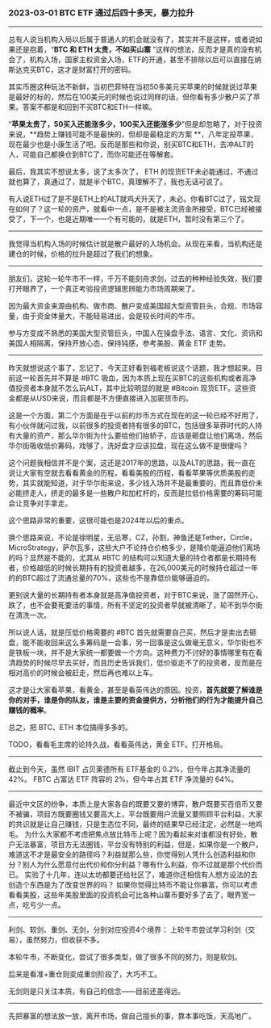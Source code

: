### 2023-03-01 BTC ETF 通过后四十多天，暴力拉升

---

总有人说当机构入局以后属于普通人的机会就没有了，其实并不是这样，或者说如果还是抱着，“**BTC 和 ETH 太贵，不如买山寨**
”这样的想法，反而才是真的没有机会了，机构入场，国家主权资金入场，ETF的开通，甚至不排除以后可以直接在纳斯达克买BTC，这才是财富打开的密码。

其实币圈这种玩法不新鲜，当初巴菲特在当初50多美元买苹果的时候就说过苹果是最好的标的，然后在100美元的时候也说过同样的话，但你看有多少散户买了苹果。答案不都是和回到不买BTC和ETH一样嘛。

“**苹果太贵了，50买入还能涨多少，100买入还能涨多少**”但是却忽略了，对于投资来说，**趋势上赚钱可能不是最快的，但却是最稳定的方案
**，八年定投苹果，现在最少也是小康生活了吧。反而是那些和你说，别买BTC和ETH，去冲ALT的人，可能自己都换仓到BTC了，而你可能还在等解套。

最后，我其实不想说太多，说了太多次了， ETH 的现货ETF未必能通过，不通过就也算了，真通过了，就是半个BTC，真理解不了，我也无话可说了。

有人说ETH过了是不是ETH上的ALT就鸡犬升天了，未必。你看BTC过了，铭文现在如何了？这一轮的资产，就看中一点，是不是被主流资金所接受，BTC已经被接受了，下一个，也是近期唯一一个有可能的，就是ETH，暂时没有第三个了。

---

我觉得当机构入场的时候估计就是散户最好的入场机会。从现在来看，当机构还是建仓的时候，价格的拉升是超过了我们的想象。

---

朋友们，这轮一轮牛市不一样，千万不能刻舟求剑，过去的种种经验失效，我们要打开眼界了，一个真正考验投资逻辑思辨能力市场周期来了。

因为最大资金来源由机构、做市商、散户变成美国超大型资管巨头，合规、市场容量，由于资金体量大，不能轻易进出，会是较长时间的牛市。

参与方变成不熟悉的美国大型资管巨头，中国人在操盘手法、语言、文化、资讯和美国人相隔离，保持开放心态，保持钝感，参考美股、黄金 ETF 走势。

---

昨天就想说这个事了，忘记了，今天正好看到福老板说这个话题，我才想起来。目前这一轮首先并不算是 #BTC 吸血，因为本质上现在买BTC的这些机构或者高净值投资者本身就不怎么玩ALT，其中比较明显的就是 #Bitcoin 现货ETF。这些资金都是从USD来说，而且都是不方便直接进入加密货币的。

这是一个方面，第二个方面是在于以前的炒币方式在现在的这一轮已经不好用了，有小伙伴就问过我，以前很多的投资者持有很多的BTC，包括很多草莽时代的人持有大量的资产，那么华尔街为什么要给他们抬轿子，应该是砸盘让他们离场，然后华尔街吸收低价筹码，戏够了，洗好盘才应该拉盘，现在这么做不是很傻吗？

这个问题我相信并不是个案，这还是2017年的思路，以及ALT的思路，我一直在说让大家有空就去看看黄金的历程，看看美股的历程，看看苹果等优质美股的走势，其实就能知道，对于华尔街来说，多少钱入场并不是最重要的，而且靠低价未必能挤走人，挤走的最多是一些散户和加杠杆的，反而是拉低价格需要的筹码可能会让竞争对手拿走。

这个思路非常的重要，这很可能也是2024年以后的重点。

换个思路来说，不论是徐明星，无忌寒，CZ，孙割，神鱼还是Tether，Circle，MicroStrategy，萨尔瓦多，这些大户不论持仓价格多少，是降价能逼迫他们离场的吗？显然是不能的，尤其从 #BTC 的结构可以知道大量的持仓者都是长期持有者，价格越低的时候长期持有的投资者越多，在26,000美元的时候持仓超过一年的的BTC超过了流通总量的70%，这些也不是靠低价能够逼迫的。

更别说大量的长期持有者本身就是高净值投资者，对于BTC来说，涨了固然开心，跌了，也不会要死要活的事情，所有不坚定的投资者早就被清晰了，轮不到华尔街在清洗一次。

所以说人话，就是压低价格需要的 #BTC 首先就需要自己买，然后才是卖出去砸盘，能不能收回来这么多筹码是一会事，另一回事是这么做毫无意义，华尔街也不是铁板一块，并不是大家统一都要做一个方向。这种费力不讨好的事情哪里有在看清趋势的时候尽早去买好，而且历史告诉我们，低价驱走不了的投资者，反而是在相对高价的时候会被赶走，然后再也难以上车。

这才是让大家看苹果，看黄金，甚至是看英伟达的原因。投资，**首先就要了解谁是你的对手，谁是你的队友，谁是主要的资金提供方，分析他们的行为才能提升自己赚钱的概率**。

总之，把 BTC、ETH 本位搞得多多的。

TODO，看看毛主席的论持久战，看看英伟达，黄金 ETF。打开格局。

---

截止到今天，虽然 IBIT 占贝莱德所有 ETF基金的 0.2%，但今年占其净流量的 42%。 FBTC 占富达 ETF 阵容的 2%，但今年占其 ETF 净流量的 64%。

---

最近中文区的纷争，本质上是大家各自的既要又要的博弈，散户既要买百倍币又要不被骗，项目方既要圈钱又要高大上，平台既要用户流量又要照顾平台利益，大家的共识就是让自己赚钱，只是生态位不同，最终的结果早已经注定，必然是一地鸡毛。
为什么大家都不考虑把焦点放比特币上呢？因为看起来对谁都没有好处，散户无法暴富，项目方无法圈钱，平台没有特别的利益，但是，如果你是一个散户，难道这不才是最安全的路径吗？利益就那么些，你觉得别人凭什么创造利益和你分？别人为什么愿意付出代价和你分利益？哪有什么利益，你不过就是那个代价而已。
实验了十几年，连以太坊都要还给社区了，难道你还相信有人想方设法的去创造个东西是为了改变世界的吗？
如果你觉得比特币不能让你暴富，你可以考虑看看美股，这些年美股里面的投资机会可比各种山寨币要好多了去了，眼界宽一点，吃亏少一点。

---

利剑、软剑、重剑、无剑，分别对应投资4个境界：
上轮牛市尝试学习利剑（交易），虽然努力，但收获不多。

本轮牛市，不断变化，尝试了很多类型，做了很多不同的努力，则是软剑。

后来是看准+重仓则变成重剑阶段了，大巧不工。

无剑则是只关注本质，有自己的信念——目前还差得远。

---

先把暴富的想法放一放，离开市场，做自己擅长的事，靠本事吃饭，天高地广。